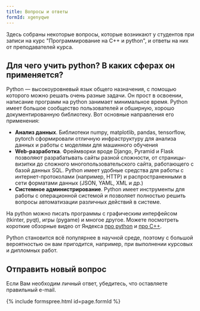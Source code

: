 ```yaml
---
title: Вопросы и ответы
formId: xgenyqwe
---
```


Здесь собраны некоторые вопросы, которые возникают у студентов при записи на курс "Программирование на C++ и python", и ответы на них от преподавателей курса.

## Для чего учить python? В каких сферах он применяется?

Python — высокоуровневый язык общего назначения, с помощью которого можно решать очень разные задачи. Он прост в освоении, написание программ на python занимает минимальное время. Python имеет большое сообщество пользователей и обширную, хорошо документированную библиотеку. Вот основные направления его применения:

* **Анализ данных**. Библиотеки numpy, matplotlib, pandas, tensorflow, pytorch сформировали отличную инфраструктуру для анализа данных и работы с моделями для машинного обучения
* **Web-разработка**. Фреймворки вроде Django, Pyramid и Flask позволяют разрабатывать сайты разной сложности, от страницы-визитки до сложного многопользовательского сайта, работающего с базой данных SQL. Python имеет удобные средства для работы с интернет-протоколами (например, HTTP) и распространенными в сети форматами данных (JSON, YAML, XML и др.)
* **Системное администрирование**. Python имеет инструменты для работы с операционной системой и позволяет полностью решить вопросы автоматизации различных действий в системе.

На python можно писать программы с графическим интерфейсом (tkinter, pyqt), игры (pygame) и многое другое. Можете посмотреть короткие обзорные видео от Яндекса [про python](https://www.youtube.com/watch?v=6I7ybevPUKM) и [про C++](https://www.youtube.com/watch?v=pic8c9_snJw).

Python становится всё популярнее в научной среде, поэтому с большой вероятностью он вам пригодится, например, при выполнении курсовых и дипломных работ.

## Отправить новый вопрос

Если Вам необходим личный ответ, убедитесь, что оставляете правильный e-mail.

{% include formspree.html id=page.formId %}
